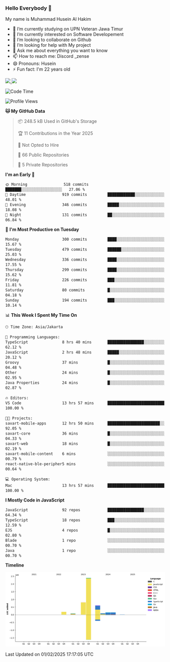 ### Hello Everybody 👋

My name is Muhammad Husein Al Hakim

- 🔭 I’m currently studying on UPN Veteran Jawa Timur
- 🌱 I’m currently interested on Software Developement
- 👯 I’m looking to collaborate on Github
- 🤔 I’m looking for help with My project
- 💬 Ask me about everything you want to know
- 📫 How to reach me: Discord _zense
- 😄 Pronouns: Husein
- ⚡ Fun fact: I'm 22 years old

<p align="left">
<a href="https://github.com/huseinhq">
  <img height="180em" src="https://github-readme-stats-eight-theta.vercel.app/api?username=huseinhq&show_icons=true&theme=algolia&include_all_commits=true&count_private=true"/>
  <img height="180em" src="https://github-readme-stats-eight-theta.vercel.app/api/top-langs/?username=huseinhq&layout=compact&langs_count=8&theme=algolia"/>
</a>
</p>

<!--START_SECTION:waka-->
![Code Time](http://img.shields.io/badge/Code%20Time-1%2C806%20hrs%2011%20mins-blue)

![Profile Views](http://img.shields.io/badge/Profile%20Views-0-blue)

**🐱 My GitHub Data** 

> 📦 248.5 kB Used in GitHub's Storage 
 > 
> 🏆 11 Contributions in the Year 2025
 > 
> 🚫 Not Opted to Hire
 > 
> 📜 66 Public Repositories 
 > 
> 🔑 5 Private Repositories 
 > 
**I'm an Early 🐤** 

```text
🌞 Morning                518 commits         ███████░░░░░░░░░░░░░░░░░░   27.06 % 
🌆 Daytime                919 commits         ████████████░░░░░░░░░░░░░   48.01 % 
🌃 Evening                346 commits         █████░░░░░░░░░░░░░░░░░░░░   18.08 % 
🌙 Night                  131 commits         ██░░░░░░░░░░░░░░░░░░░░░░░   06.84 % 
```
📅 **I'm Most Productive on Tuesday** 

```text
Monday                   300 commits         ████░░░░░░░░░░░░░░░░░░░░░   15.67 % 
Tuesday                  479 commits         ██████░░░░░░░░░░░░░░░░░░░   25.03 % 
Wednesday                336 commits         ████░░░░░░░░░░░░░░░░░░░░░   17.55 % 
Thursday                 299 commits         ████░░░░░░░░░░░░░░░░░░░░░   15.62 % 
Friday                   226 commits         ███░░░░░░░░░░░░░░░░░░░░░░   11.81 % 
Saturday                 80 commits          █░░░░░░░░░░░░░░░░░░░░░░░░   04.18 % 
Sunday                   194 commits         ███░░░░░░░░░░░░░░░░░░░░░░   10.14 % 
```


📊 **This Week I Spent My Time On** 

```text
🕑︎ Time Zone: Asia/Jakarta

💬 Programming Languages: 
TypeScript               8 hrs 40 mins       ████████████████░░░░░░░░░   62.12 % 
JavaScript               2 hrs 48 mins       █████░░░░░░░░░░░░░░░░░░░░   20.12 % 
Groovy                   37 mins             █░░░░░░░░░░░░░░░░░░░░░░░░   04.48 % 
Other                    24 mins             █░░░░░░░░░░░░░░░░░░░░░░░░   02.95 % 
Java Properties          24 mins             █░░░░░░░░░░░░░░░░░░░░░░░░   02.87 % 

🔥 Editors: 
VS Code                  13 hrs 57 mins      █████████████████████████   100.00 % 

🐱‍💻 Projects: 
savart-mobile-apps       12 hrs 50 mins      ███████████████████████░░   92.05 % 
savart-core              36 mins             █░░░░░░░░░░░░░░░░░░░░░░░░   04.33 % 
savart-web               18 mins             █░░░░░░░░░░░░░░░░░░░░░░░░   02.19 % 
savart-mobile-content    6 mins              ░░░░░░░░░░░░░░░░░░░░░░░░░   00.79 % 
react-native-ble-peripher5 mins              ░░░░░░░░░░░░░░░░░░░░░░░░░   00.64 % 

💻 Operating System: 
Mac                      13 hrs 57 mins      █████████████████████████   100.00 % 
```

**I Mostly Code in JavaScript** 

```text
JavaScript               92 repos            ████████████████░░░░░░░░░   64.34 % 
TypeScript               18 repos            ███░░░░░░░░░░░░░░░░░░░░░░   12.59 % 
EJS                      4 repos             █░░░░░░░░░░░░░░░░░░░░░░░░   02.80 % 
Blade                    1 repo              ░░░░░░░░░░░░░░░░░░░░░░░░░   00.70 % 
Java                     1 repo              ░░░░░░░░░░░░░░░░░░░░░░░░░   00.70 % 
```



**Timeline**

![Lines of Code chart](https://raw.githubusercontent.com/HuseinHQ/HuseinHQ/main/assets/bar_graph.png)


 Last Updated on 01/02/2025 17:17:05 UTC
<!--END_SECTION:waka-->
